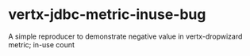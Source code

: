 # vertx-jdbc-metric-inuse-bug
A simple reproducer to demonstrate negative value in vertx-dropwizard metric; in-use count
